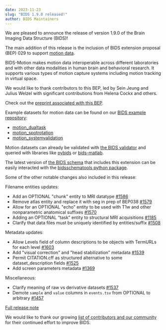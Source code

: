 ```yaml
---
date: 2023-11-23
slug: "BIDS 1.9.0 released!"
author: BIDS Maintainers
---
```




We are pleased to announce the release of version 1.9.0 of the Brain Imaging Data Structure (BIDS)!





The main addition of this release is the inclusion of BIDS extension proposal (BEP) 029 to support [motion data](https://bids-specification.readthedocs.io/en/latest/modality-specific-files/motion.html).

BIDS-Motion makes motion data interoperable across different laboratories and with other data modalities in human brain and behavioral research. It supports various types of motion capture systems including motion tracking in virtual space.

We would like to thank contributors to this BEP, led by Sein Jeung and Julius Welzel with significant contributions from Helena Cockx and others.

Check out the [preprint associated with this BEP](https://osf.io/preprints/psyarxiv/w6z79/).

Example datasets for motion data can be found on our [BIDS example repository](https://github.com/bids-standard/bids-examples):
- [motion_dualtask](https://github.com/bids-standard/bids-examples/tree/master/motion_dualtask)
- [motion_spotrotation](https://github.com/bids-standard/bids-examples/tree/master/motion_spotrotation)
- [motion_systemvalidation](https://github.com/bids-standard/bids-examples/tree/master/motion_systemvalidation)

Motion datasets can already be validated with [the BIDS validator](https://github.com/bids-standard/bids-validator) and queried with libraries like [pybids](https://github.com/bids-standard/pybids) or [bids-matlab](https://github.com/bids-standard/bids-matlab).

The latest version of [the BIDS schema](https://bids-specification.readthedocs.io/en/stable/schema.json) that includes this extension can be easily interacted with the [bidsschematools python package](https://pypi.org/project/bidsschematools/).

Some of the other notable changes also included in this release:

Filename entities updates:
-  Add an OPTIONAL "chunk" entity to MRI datatype [#1586](https://github.com/bids-standard/bids-specification/pull/1586)
-   Remove atlas entity and replace it with seg in prep of BEP038 [#1579](https://github.com/bids-standard/bids-specification/pull/1579)
-   Allow for an OPTIONAL "echo" entity to be used with T1w and other nonparametric anatomical suffixes [#1570](https://github.com/bids-standard/bids-specification/pull/1570)
-  Adding an OPTIONAL “task” entity to structural MRI acquisitions [#1185](https://github.com/bids-standard/bids-specification/pull/1185)
-  Clarify that data files must be uniquely identified by entities/suffix [#1508](https://github.com/bids-standard/bids-specification/pull/1508)


Metadata updates:
-   Allow Levels field of column descriptions to be objects with TermURLs for each level [#1603](https://github.com/bids-standard/bids-specification/pull/1603)
-   Add "visual correction" and "head stabilization" metadata [#1539](https://github.com/bids-standard/bids-specification/pull/1539)
-   Permit CITATION.cff as structured alternative to some dataset_description fields [#1525](https://github.com/bids-standard/bids-specification/pull/1525)
-   Add screen parameters metadata [#1369](https://github.com/bids-standard/bids-specification/pull/1369)

Miscellaneous:
-   Clarify meaning of raw vs derivative datasets [#1537](https://github.com/bids-standard/bids-specification/pull/1537)
-   Demote `sample` and `value` columns in `events.tsv` from OPTIONAL to arbitrary [#1457](https://github.com/bids-standard/bids-specification/pull/1457)


[Full release note](https://bids-specification.readthedocs.io/en/latest/CHANGES.html#v190-2023-11-20)

We would like to thank our growing [list of contributors and our community](https://github.com/bids-standard/bids-specification#contributors) for their continued effort to improve BIDS.
